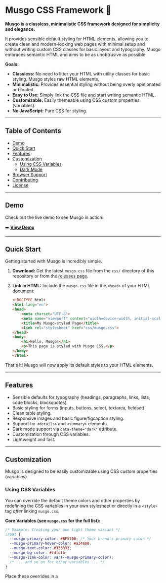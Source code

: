 # Musgo CSS Framework 🌿

**Musgo is a classless, minimalistic CSS framework designed for simplicity and elegance.**

It provides sensible default styling for HTML elements, allowing you to create clean and modern-looking web pages with minimal setup and without writing custom CSS classes for basic layout and typography. Musgo embraces semantic HTML and aims to be as unobtrusive as possible.

**Goals:**

* **Classless:** No need to litter your HTML with utility classes for basic styling. Musgo styles raw HTML elements.
* **Minimalistic:** Provides essential styling without being overly opinionated or bloated.
* **Easy to Use:** Simply link the CSS file and start writing semantic HTML.
* **Customizable:** Easily themeable using CSS custom properties (variables).
* **No JavaScript:** Pure CSS for styling.

---

## Table of Contents

* [Demo](#demo)
* [Quick Start](#quick-start)
* [Features](#features)
* [Customization](#customization)
    * [Using CSS Variables](#using-css-variables)
    * [Dark Mode](#dark-mode)
* [Browser Support](#browser-support)
* [Contributing](#contributing)
* [License](#license)

---

## Demo

Check out the live demo to see Musgo in action:

➡️ **[View Demo](https://uminocelo.github.io/musgo/demo/index.html)**

---

## Quick Start

Getting started with Musgo is incredibly simple.

1.  **Download:**
    Get the latest `musgo.css` file from the `css/` directory of this repository or from the [releases page](https://github.com/uminocelo/musgo/releases).

2.  **Link in HTML:**
    Include the `musgo.css` file in the `<head>` of your HTML document:

    ```html
    <!DOCTYPE html>
    <html lang="en">
    <head>
        <meta charset="UTF-8">
        <meta name="viewport" content="width=device-width, initial-scale=1.0">
        <title>My Musgo-styled Page</title>
        <link rel="stylesheet" href="css/musgo.css">
    </head>
    <body>
        <h1>Hello, Musgo!</h1>
        <p>This page is styled with Musgo CSS.</p>
    </body>
    </html>
    ```

That's it! Musgo will now apply its default styles to your HTML elements.

---

## Features

* Sensible defaults for typography (headings, paragraphs, links, lists, code blocks, blockquotes).
* Basic styling for forms (inputs, buttons, select, textarea, fieldset).
* Clean table styling.
* Responsive images and basic figure/figcaption styling.
* Support for `<details>` and `<summary>` elements.
* Dark mode support via `data-theme="dark"` attribute.
* Customization through CSS variables.
* Lightweight and fast.

---

## Customization

Musgo is designed to be easily customizable using CSS custom properties (variables).

### Using CSS Variables

You can override the default theme colors and other properties by redefining the CSS variables in your own stylesheet or directly in a `<style>` tag *after* linking `musgo.css`.

**Core Variables (see `musgo.css` for the full list):**

```css
/* Example: Creating your own light theme variant */
:root {
  --musgo-primary-color: #BF5700; /* Your brand's primary color */
  --musgo-primary-hover-color: #a34a00;
  --musgo-text-color: #333333;
  --musgo-bg-color: #fdfcfb;
  --musgo-link-color: var(--musgo-primary-color);
  /* ... and so on for other variables ... */
}
```

Place these overrides in a <style> tag in your HTML head (after Musgo's link) or in a separate CSS file linked after `musgo.css`.
For a detailed list of all available CSS variables and how to use them, please refer to the Customization Guide. 

### Dark Mode

Musgo includes a dark theme that can be activated by adding the data-theme="dark" attribute to the <body> tag or any parent container:

```html
<body data-theme="dark">
</body>
```

You can also toggle this attribute with JavaScript to allow users to switch themes. The dark theme variables are defined within the [data-theme="dark"] selector in musgo.css and can also be overridden.

### Browser Support

Musgo aims to support all modern web browsers that have good support for CSS Custom Properties.
- Chrome (latest)
- Firefox (latest)
- Safari (latest)
- Edge (latest)

Older browsers like Internet Explorer are not supported.